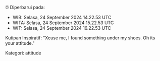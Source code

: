 ⏰ Diperbarui pada:
- WIB: Selasa, 24 September 2024 14.22.53 UTC
- WITA: Selasa, 24 September 2024 15.22.53 UTC
- WIT: Selasa, 24 September 2024 16.22.53 UTC

Kutipan Inspiratif:
"Xcuse me, I found something under my shoes. Oh its your attitude."


Kategori: attitude

